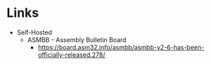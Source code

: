 # Links

  * Self-Hosted
    * ASMBB - Assembly Bulletin Board 
      * https://board.asm32.info/asmbb/asmbb-v2-6-has-been-officially-released.278/
